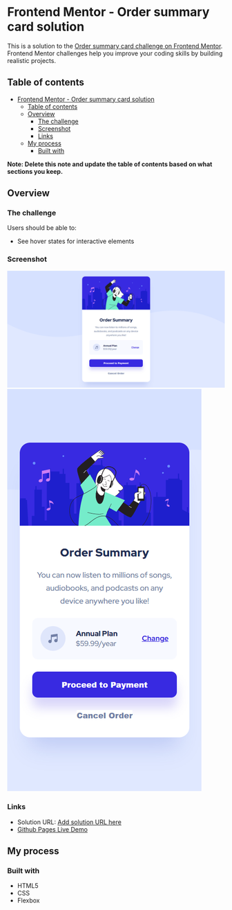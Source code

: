 # Frontend Mentor - Order summary card solution

This is a solution to the [Order summary card challenge on Frontend Mentor](https://www.frontendmentor.io/challenges/order-summary-component-QlPmajDUj). Frontend Mentor challenges help you improve your coding skills by building realistic projects. 

## Table of contents

- [Frontend Mentor - Order summary card solution](#frontend-mentor---order-summary-card-solution)
  - [Table of contents](#table-of-contents)
  - [Overview](#overview)
    - [The challenge](#the-challenge)
    - [Screenshot](#screenshot)
    - [Links](#links)
  - [My process](#my-process)
    - [Built with](#built-with)

**Note: Delete this note and update the table of contents based on what sections you keep.**

## Overview

### The challenge

Users should be able to:

- See hover states for interactive elements

### Screenshot

![Desktop Design](./1440p-wide.png)
![Mobile Design](./375p-wide.png)

### Links

- Solution URL: [Add solution URL here](https://your-solution-url.com)
- [Github Pages Live Demo](https://jorgemunozcerda.github.io/fm-newbie-order-summary-component/)

## My process

### Built with

- HTML5
- CSS
- Flexbox